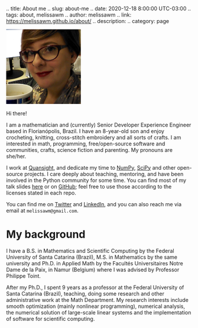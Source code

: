 .. title: About me
.. slug: about-me
.. date: 2020-12-18 8:00:00 UTC-03:00
.. tags: about, melissawm
.. author: melissawm
.. link: https://melissawm.github.io/about/
.. description:
.. category: page

<img src="/images/avatar.jpg" width="40%" alt="Picture of me holding my R2D2 coffee mug.">

Hi there!

I am a mathematician and (currently) Senior Developer Experience Engineer based
in Florianópolis, Brazil. I have an 8-year-old son and enjoy crocheting,
knitting, cross-stitch embroidery and all sorts of crafts. I am interested in
math, programming, free/open-source software and communities, crafts, science
fiction and parenting. My pronouns are she/her. 

I work at [Quansight](https://quansight.com/), and dedicate my time to
[NumPy](https://numpy.org), [SciPy](https://scipy.org) and other open-source
projects. I care deeply about teaching, mentoring, and have been involved in the
Python community for some time. You can find most of my talk slides
[here](resources/) or on [GitHub](https://github.com/melissawm);
feel free to use those according to the licenses stated in each repo. 

You can find me on [Twitter](https://twitter.com/melissawm) and
[LinkedIn](https://linkedin.com/in/axequalsb), and you can also reach me via
email at `melissawm@gmail.com`.

My background
=============

I have a B.S. in Mathematics and Scientific Computing by the Federal University
of Santa Catarina (Brazil), M.S. in Mathematics by the same university and 
Ph.D. in Applied Math by the Facultés Universitaires Notre Dame de la Paix, in
Namur (Belgium) where I was advised by Professor Philippe Toint.

After my Ph.D., I spent 9 years as a professor at the Federal University of
Santa Catarina (Brazil), teaching, doing some research and other administrative
work at the Math Department. My research interests include smooth optimization
(mainly nonlinear programming), numerical analysis, the numerical solution of
large-scale linear systems and the implementation of software for scientific
computing.

